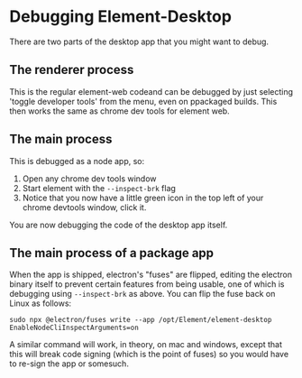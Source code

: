 # Debugging Element-Desktop

There are two parts of the desktop app that you might want to debug.

## The renderer process
This is the regular element-web codeand can be debugged by just selecting 'toggle developer tools'
from the menu, even on ppackaged builds. This then works the same as chrome dev tools for element web.

## The main process
This is debugged as a node app, so:
 1. Open any chrome dev tools window
 1. Start element with the `--inspect-brk` flag
 1. Notice that you now have a little green icon in the top left of your chrome devtools window, click it.

You are now debugging the code of the desktop app itself.

## The main process of a package app
When the app is shipped, electron's "fuses" are flipped, editing the electron binary itself to prevent certain features from being usable, one of which is debugging using `--inspect-brk` as above. You can flip the fuse back on Linux as follows:

```
sudo npx @electron/fuses write --app /opt/Element/element-desktop EnableNodeCliInspectArguments=on
```

A similar command will work, in theory, on mac and windows, except that this will break code signing (which is the point of fuses) so you would have to re-sign the app or somesuch.
